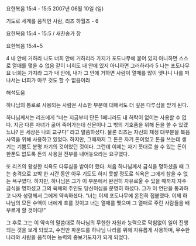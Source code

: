 요한복음 15:4 - 15:5 
2007년 06월 10일 (일)

기도로 세계를 움직인 사람, 리즈 하월즈 - 6



요한복음 15:4 - 15:5 / 새찬송가  장


요한복음 15:4~5

4 내 안에 거하라 나도 너희 안에 거하리라 가지가 포도나무에 붙어 있지 아니하면 스스로 열매를 맺을 수 없음 같이 너희도 내 안에 있지 아니하면 그러하리라 5 나는 포도나무요 너희는 가지라 그가 내 안에, 내가 그 안에 거하면 사람이 열매를 많이 맺나니 나를 떠나서는 너희가 아무 것도 할 수 없음이라

해석도움





하나님의 통로로 사용되는 사람은 사소한 부분에 대해서도 더 깊은 다루심을 받게 된다. 

하나님께서는 리즈에게 “너는 지금부터 단돈 1페니라도 내 허락이 없이는 사용할 수 없다. 지금 다른 자녀가 굶어 죽어가는데 신문이나 그 밖의 기호품을 위해 돈을 쓸 수 있겠느냐? 온 세상은 나의 교구다” 라고 말씀하셨다. 물론 리즈는 자신의 재정 대부분을 복음사역을 위해 사용하고 있었다. 하지만, 그때까지 그 돈은 자기 돈이었고 돈을 쓰는데 생기는 기쁨도 분명 자기의 것이었던 것이다. 그런데 이제는 자기 뜻대로 쓸 수 있는 돈이 한푼도 없도록 돈의 사용권 전부를 내어놓으라는 요구였다.

또 리즈의 왕성한 식욕도 다루심을 받아야 했다. 처음 하나님께서 금식을 명하셨을 때 그는 충격으로 꼬박 한 시간 동안 아무 기도도 하지 못할 정도로 식욕은 그에게 참을 수 없는 욕구였다. 하지만, 하나님은 그가 이 부분에서 완전히 자유로울 수 있을 때까지 자주 금식을 명하셨고 그의 육체의 주인도 당신이심을 분명히 하셨다. 그가 이 연단을 통과하고 나자 성령께서 그에게 약속하셨다. 
“너는 이제 포도나무에 온전히 접붙였다. 이제 하나님의 모든 수액이 너에게 흐를 것이고 너는 열매를 맺으며 그 열매로 주린 사람들을 배부르게 할 것이다!”

그 후로 그는 이 약속의 말씀대로 하나님의 무한한 자원과 능력으로 막힘없이 일이 진행되는 것을 보게 되었고, 수천만 파운드를 하나님 나라를 위해 자유롭게 사용하며, 무수한 나라와 사람을 움직이는 능력의 중보기도자가 되게 되었다.